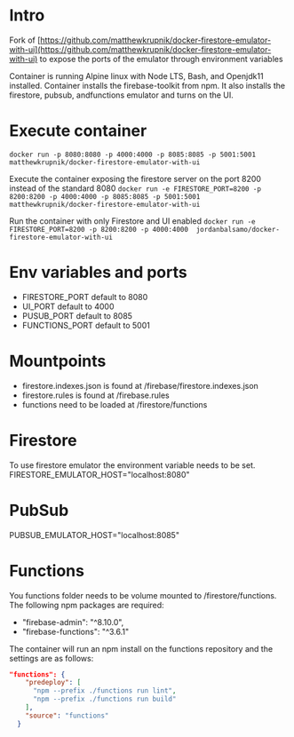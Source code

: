 # Intro
Fork of [https://github.com/matthewkrupnik/docker-firestore-emulator-with-ui](https://github.com/matthewkrupnik/docker-firestore-emulator-with-ui)
to expose the ports of the emulator through environment variables


Container is running Alpine linux with Node LTS, Bash, and Openjdk11 installed.
Container installs the firebase-toolkit from npm. It also installs the firestore, pubsub, andfunctions emulator and turns on the UI.

# Execute container

`docker run -p 8080:8080 -p 4000:4000 -p 8085:8085 -p 5001:5001 matthewkrupnik/docker-firestore-emulator-with-ui`

Execute the container exposing the firestore server on the port 8200 instead of the standard 8080
`docker run -e FIRESTORE_PORT=8200 -p 8200:8200 -p 4000:4000 -p 8085:8085 -p 5001:5001 matthewkrupnik/docker-firestore-emulator-with-ui`

Run the container with only Firestore and UI enabled
`docker run -e FIRESTORE_PORT=8200 -p 8200:8200 -p 4000:4000  jordanbalsamo/docker-firestore-emulator-with-ui`

# Env variables and ports

* FIRESTORE_PORT default to 8080
* UI_PORT default to 4000
* PUSUB_PORT default to 8085
* FUNCTIONS_PORT default to 5001

# Mountpoints

* firestore.indexes.json is found at /firebase/firestore.indexes.json
* firestore.rules is found at /firebase.rules
* functions need to be loaded at /firestore/functions

# Firestore

To use firestore emulator the environment variable needs to be set.
FIRESTORE_EMULATOR_HOST="localhost:8080"

# PubSub

PUBSUB_EMULATOR_HOST="localhost:8085"

# Functions

You functions folder needs to be volume mounted to /firestore/functions. The following npm packages are required:

* "firebase-admin": "^8.10.0",
* "firebase-functions": "^3.6.1"

The container will run an npm install on the functions repository and the settings are as follows:

```json
"functions": {
    "predeploy": [
      "npm --prefix ./functions run lint",
      "npm --prefix ./functions run build"
    ],
    "source": "functions"
  }
```